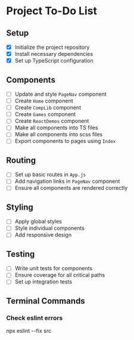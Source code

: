 # Project To-Do List

## Setup

- [x] Initialize the project repository
- [x] Install necessary dependencies
- [x] Set up TypeScript configuration

## Components

- [ ] Update and style `PageNav` component
- [ ] Create `Home` component
- [ ] Create `CompLib` component
- [ ] Create `Games` component
- [ ] Create `ReactDemos` component
- [ ] Make all components into TS files
- [ ] Make all components into scss files
- [ ] Export components to pages using `Index`

## Routing

- [ ] Set up basic routes in `App.js`
- [ ] Add navigation links in `PageNav` component
- [ ] Ensure all components are rendered correctly

## Styling

- [ ] Apply global styles
- [ ] Style individual components
- [ ] Add responsive design

## Testing

- [ ] Write unit tests for components
- [ ] Ensure coverage for all critical paths
- [ ] Set up integration tests

## Terminal Commands

### Check eslint errors

npx eslint --fix src
